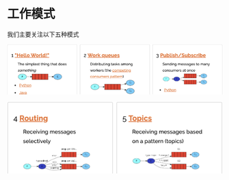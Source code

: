 # 工作模式

我们主要关注以下五种模式

![](../../../.gitbook/assets/image%20%2867%29.png)

![](../../../.gitbook/assets/image%20%2871%29.png)

